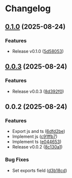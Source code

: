 # Changelog

## [0.1.0](https://github.com/koki-develop/js-template-tag/compare/v0.0.3...v0.1.0) (2025-08-24)


### Features

* Release v0.1.0 ([5d58053](https://github.com/koki-develop/js-template-tag/commit/5d580539c94d43c40e1dd2701571a8209ae64c59))

## [0.0.3](https://github.com/koki-develop/js-template-tag/compare/v0.0.2...v0.0.3) (2025-08-24)


### Features

* Release v0.0.3 ([8d392f0](https://github.com/koki-develop/js-template-tag/commit/8d392f0e1b89de11fd3ac7d964a82b0b02fd6a60))

## 0.0.2 (2025-08-24)


### Features

* Export js and ts ([6dfd2be](https://github.com/koki-develop/js-template-tag/commit/6dfd2bef44b6940c1bb833b3f3eda9c70a5ba11b))
* Implement js ([c91ffb7](https://github.com/koki-develop/js-template-tag/commit/c91ffb7b174f5f9815d416228807aabbe4c977bd))
* Implement ts ([e044653](https://github.com/koki-develop/js-template-tag/commit/e044653998d9c3a42d9fae2a58fde9c7b1911469))
* Release v0.0.2 ([8c130a1](https://github.com/koki-develop/js-template-tag/commit/8c130a13cc7812fa78ac3c2ba2a08760621651e1))


### Bug Fixes

* Set exports field ([d3b18cd](https://github.com/koki-develop/js-template-tag/commit/d3b18cd5679ee98196f5d0b12144524c902fd000))
